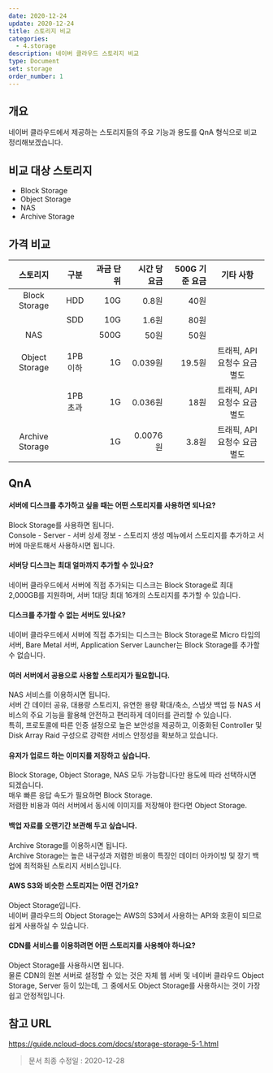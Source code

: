 ```yaml
---
date: 2020-12-24
update: 2020-12-24
title: 스토리지 비교
categories:
  - 4.storage
description: 네이버 클라우드 스토리지 비교
type: Document
set: storage
order_number: 1
---
```


## 개요
네이버 클라우드에서 제공하는 스토리지들의 주요 기능과 용도를 QnA 형식으로 비교 정리해보겠습니다.

## 비교 대상 스토리지
- Block Storage
- Object Storage
- NAS
- Archive Storage

## 가격 비교

| 스토리지 | 구분 | 과금 단위 | 시간 당 요금 | 500G 기준 요금 | 기타 사항|
| :----: | :----: | -----: | ----: | -----: | :----: |
| Block Storage | HDD | 10G | 0.8원 | 40원 | |
|  | SDD | 10G | 1.6원 | 80원 | |
| NAS | | 500G | 50원 | 50원 | |
| Object Storage | 1PB 이하 | 1G | 0.039원 | 19.5원 | 트래픽, API요청수 요금 별도 |
|  | 1PB 초과 | 1G | 0.036원 | 18원 | 트래픽, API요청수 요금 별도 |
| Archive Storage |  | 1G | 0.0076원 | 3.8원 | 트래픽, API요청수 요금 별도 |


## QnA
#### 서버에 디스크를 추가하고 싶을 때는 어떤 스토리지를 사용하면 되나요?
Block Storage를 사용하면 됩니다.  
Console - Server - 서버 상세 정보 - 스토리지 생성 메뉴에서 스토리지를 추가하고 서버에 마운트해서 사용하시면 됩니다.  

#### 서버당 디스크는 최대 얼마까지 추가할 수 있나요?
네이버 클라우드에서 서버에 직접 추가되는 디스크는 Block Storage로 최대 2,000GB를 지원하며, 서버 1대당 최대 16개의 스토리지를 추가할 수 있습니다.

#### 디스크를 추가할 수 없는 서버도 있나요?
네이버 클라우드에서 서버에 직접 추가되는 디스크는 Block Storage로 Micro 타입의 서버, Bare Metal 서버, Application Server Launcher는 Block Storage를 추가할 수 없습니다.


#### 여러 서버에서 공용으로 사용할 스토리지가 필요합니다.
NAS 서비스를 이용하시면 됩니다.  
서버 간 데이터 공유, 대용량 스토리지, 유연한 용량 확대/축소, 스냅샷 백업 등 NAS 서비스의 주요 기능을 활용해 안전하고 편리하게 데이터를 관리할 수 있습니다.  
특히, 프로토콜에 따른 인증 설정으로 높은 보안성을 제공하고, 이중화된 Controller 및 Disk Array Raid 구성으로 강력한 서비스 안정성을 확보하고 있습니다.

#### 유저가 업로드 하는 이미지를 저장하고 싶습니다.
Block Storage, Object Storage, NAS 모두 가능합니다만 용도에 따라 선택하시면 되겠습니다.  
매우 빠른 응답 속도가 필요하면 Block Storage.  
저렴한 비용과 여러 서버에서 동시에 이미지를 저장해야 한다면 Object Storage.  

#### 백업 자료를 오랜기간 보관해 두고 싶습니다.
Archive Storage를 이용하시면 됩니다.  
Archive Storage는 높은 내구성과 저렴한 비용이 특징인 데이터 아카이빙 및 장기 백업에 최적화된 스토리지 서비스입니다.

#### AWS S3와 비슷한 스토리지는 어떤 건가요?
Object Storage입니다.  
네이버 클라우드의 Object Storage는 AWS의 S3에서 사용하는 API와 호환이 되므로 쉽게 사용하실 수 있습니다.

#### CDN를 서비스를 이용하려면 어떤 스토리지를 사용해야 하나요?
Object Storage를 사용하시면 됩니다.  
물론 CDN의 원본 서버로 설정할 수 있는 것은 자체 웹 서버 및 네이버 클라우드 Object Storage, Server 등이 있는데, 그 중에서도 Object Storage를 사용하시는 것이 가장 쉽고 안정적입니다.


## 참고 URL
<a href="https://guide.ncloud-docs.com/docs/storage-storage-5-1" target="_blank" style="word-break:break-all;">https://guide.ncloud-docs.com/docs/storage-storage-5-1.html</a>


> 문서 최종 수정일 : 2020-12-28